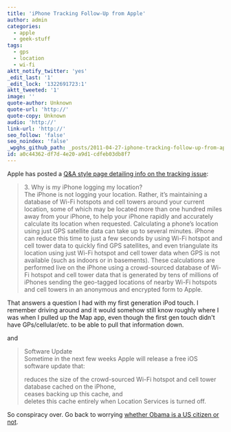 ```yaml
---
title: 'iPhone Tracking Follow-Up from Apple'
author: admin
categories:
  - apple
  - geek-stuff
tags:
  - gps
  - location
  - wi-fi
aktt_notify_twitter: 'yes'
_edit_last: '1'
_edit_lock: '1322691723:1'
aktt_tweeted: '1'
image: ''
quote-author: Unknown
quote-url: 'http://'
quote-copy: Unknown
audio: 'http://'
link-url: 'http://'
seo_follow: 'false'
seo_noindex: 'false'
_wpghs_github_path: _posts/2011-04-27-iphone-tracking-follow-up-from-apple.md
id: a0c44362-df7d-4e20-a9d1-cdfeb03db8f7
---
```

<p>Apple has posted a <a href="http://www.apple.com/pr/library/2011/04/27location_qa.html">Q&A style page detailing info on the tracking issue</a>:</p>
<blockquote><p>3. Why is my iPhone logging my location?<br />
The iPhone is not logging your location. Rather, it’s maintaining a database of Wi-Fi hotspots and cell towers around your current location, some of which may be located more than one hundred miles away from your iPhone, to help your iPhone rapidly and accurately calculate its location when requested. Calculating a phone’s location using just GPS satellite data can take up to several minutes. iPhone can reduce this time to just a few seconds by using Wi-Fi hotspot and cell tower data to quickly find GPS satellites, and even triangulate its location using just Wi-Fi hotspot and cell tower data when GPS is not available (such as indoors or in basements). These calculations are performed live on the iPhone using a crowd-sourced database of Wi-Fi hotspot and cell tower data that is generated by tens of millions of iPhones sending the geo-tagged locations of nearby Wi-Fi hotspots and cell towers in an anonymous and encrypted form to Apple.</p></blockquote>
<p>That answers a question I had with my first generation iPod touch. I remember driving around and it would somehow still know roughly where I was when I pulled up the Map app, even though the first gen touch didn't have GPs/cellular/etc. to be able to pull that information down.</p>
<p>and</p>
<blockquote><p>Software Update<br />
Sometime in the next few weeks Apple will release a free iOS software update that:</p>
<p>reduces the size of the crowd-sourced Wi-Fi hotspot and cell tower database cached on the iPhone,<br />
ceases backing up this cache, and<br />
deletes this cache entirely when Location Services is turned off.</p></blockquote>
<p>So conspiracy over. Go back to worrying <a href="http://en.wikipedia.org/wiki/Barack_Obama_citizenship_conspiracy_theories">whether Obama is a US citizen or not</a>.</p>
